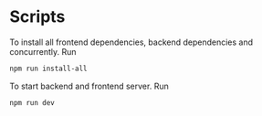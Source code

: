 # Scripts

To install all frontend dependencies, backend dependencies and concurrently. Run

```sh
npm run install-all
```


To start backend and frontend server. Run

```sh
npm run dev
```